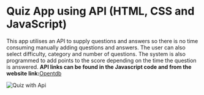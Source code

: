 # Quiz App using API (HTML, CSS and JavaScript)

This app utilises an API to supply questions and answers so there is no time consuming manually adding questions and answers. The user can also select difficulty, category and number of questions. The system is also programmed to add points to the score depending on the time the question is answered.
**API links can be found in the Javascript code and from the website link:**[Opentdb](https://opentdb.com/api_config.php)

![Quiz with Api](https://github.com/user-attachments/assets/2371b053-734b-4b34-84fe-96132e879072)
